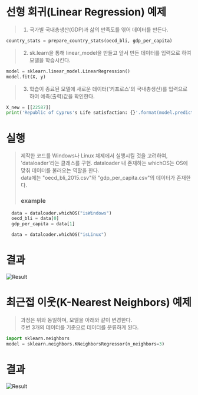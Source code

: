 # 선형 회귀(Linear Regression) 예제
  
> 1. 국가별 국내총생산(GDP)과 삶의 만족도를 엮어 데이터를 만든다.
```python
country_stats = prepare_country_stats(oecd_bli, gdp_per_capita)
```
> 2. sk.learn을 통해 linear_model을 만들고 앞서 만든 데이터를 입력으로 하여 모델을 학습시킨다.
```python
model = sklearn.linear_model.LinearRegression()
model.fit(X, y)
```
> 3. 학습이 종료된 모델에 새로운 데이터('키프로스'의 국내총생산)를 입력으로 하여 예측(출력)값을 확인한다.
```python
X_new = [[22587]]
print('Republic of Cyprus's Life satisfaction: {}'.format(model.predict(X_new)))
```
  
# 실행
> 제작한 코드를 Windows나 Linux 체제에서 실행시킬 것을 고려하여, 'dataloader'라는 클래스를 구현.
> dataloader 내 존재하는 whichOS는 OS에 맞춰 데이터를 불러오는 역할을 한다.  
> data에는 "oecd_bli_2015.csv"와 "gdp_per_capita.csv"의 데이터가 존재한다.
> ### **example**
```python
  data = dataloader.whichOS("isWindows")
  oecd_bli = data[0]
  gdp_per_capita = data[1]
```
```python
  data = dataloader.whichOS("isLinux")
```

# 결과
![Result](https://user-images.githubusercontent.com/98927470/170038411-0431889f-f47c-4048-b50a-678c11c57953.PNG)
  
# 최근접 이웃(K-Nearest Neighbors) 예제
  
> 과정은 위와 동일하며, 모델을 아래와 같이 변경한다.  
> 주변 3개의 데이터를 기준으로 데이터를 분류하게 된다.
```python
import sklearn.neighbors
model = sklearn.neighbors.KNeighborsRegressor(n_neighbors=3)
```
  
# 결과
![Result](https://user-images.githubusercontent.com/98927470/170181379-4a9e0d73-57be-4009-be06-6bc44ad6c0de.PNG)
  
